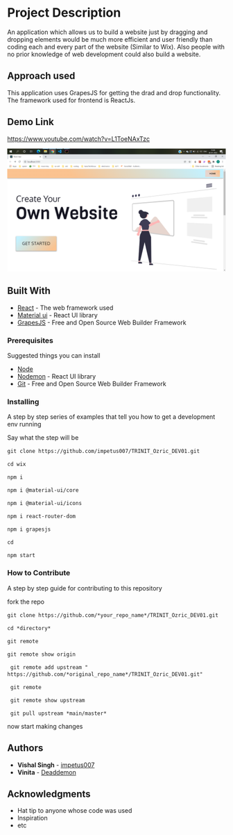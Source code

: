 # Project Description

An application which allows us to build a website just by dragging and dropping elements would be much more efficient and user friendly than coding each and every part of the website (Similar to Wix). Also people with no prior knowledge of web development could also build a website.

## Approach used 

This application uses GrapesJS for getting the drad and drop functionality. 
The framework used for frontend is ReactJs.

## Demo Link
https://www.youtube.com/watch?v=L1ToeNAxTzc


![Screenshot44](https://github.com/Deaddemon/TRINIT_Ozric_DEV01/blob/vinita/wix/public/static/Screenshot%20(44).png)


## Built With

* [React](https://reactjs.org/) - The web framework used
* [Material ui](https://mui.com/) - React UI library
* [GrapesJS](https://grapesjs.com/) - Free and Open Source Web Builder Framework


### Prerequisites

Suggested things you can install  
* [Node](https://nodejs.org/en/)  
* [Nodemon](https://nodemon.io/) - React UI library
* [Git](https://git-scm.com/) - Free and Open Source Web Builder Framework


 

### Installing

A step by step series of examples that tell you how to get a development env running

Say what the step will be

```
git clone https://github.com/impetus007/TRINIT_Ozric_DEV01.git
```
```
cd wix
```

```
npm i
```
```
npm i @material-ui/core
```
```
npm i @material-ui/icons
```
```
npm i react-router-dom
```
```
npm i grapesjs
```

```
cd 
```

 
```
npm start
```

### How to Contribute

A step by step guide for contributing to this repository

fork the repo

```
git clone https://github.com/*your_repo_name*/TRINIT_Ozric_DEV01.git
```
```
cd *directory*
```

```
git remote
```

```
git remote show origin
```
 

```
 git remote add upstream " https://github.com/*original_repo_name*/TRINIT_Ozric_DEV01.git"
```

```
 git remote
```

```
 git remote show upstream
```

```
 git pull upstream *main/master*
```

now start making changes
 

 
## Authors

* **Vishal Singh** - [impetus007](https://github.com/impetus007)
* **Vinita**       - [Deaddemon](https://github.com/Deaddemon)

 

## Acknowledgments

* Hat tip to anyone whose code was used
* Inspiration
* etc

